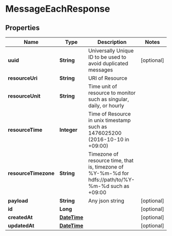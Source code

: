 
# MessageEachResponse

## Properties
Name | Type | Description | Notes
------------ | ------------- | ------------- | -------------
**uuid** | **String** | Universally Unique ID to be used to avoid duplicated messages |  [optional]
**resourceUri** | **String** | URI of Resource | 
**resourceUnit** | **String** | Time unit of resource to monitor such as singular, daily, or hourly | 
**resourceTime** | **Integer** | Time of Resource in unix timestamp such as 1476025200 (2016-10-10 in +09:00) | 
**resourceTimezone** | **String** | Timezone of resource time, that is, timezone of %Y-%m-%d for hdfs://path/to/%Y-%m-%d such as +09:00 | 
**payload** | **String** | Any json string |  [optional]
**id** | **Long** |  |  [optional]
**createdAt** | [**DateTime**](DateTime.md) |  |  [optional]
**updatedAt** | [**DateTime**](DateTime.md) |  |  [optional]



